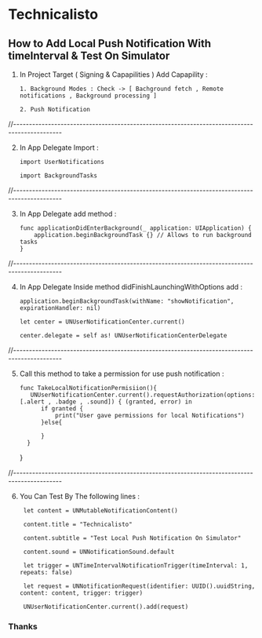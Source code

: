 
# Technicalisto

## How to Add Local Push Notification With timeInterval & Test On Simulator


1. In Project Target ( Signing & Capapilities ) Add Capapility :

       1. Background Modes : Check -> [ Bachground fetch , Remote notifications , Background processing ]
    
       2. Push Notification
    
//---------------------------------------------------------------------------------------------

2. In App Delegate Import : 

       import UserNotifications
    
       import BackgroundTasks
    
//---------------------------------------------------------------------------------------------

3. In App Delegate add method :

       func applicationDidEnterBackground(_ application: UIApplication) {
           application.beginBackgroundTask {} // Allows to run background tasks
       }
    
//---------------------------------------------------------------------------------------------

4. In App Delegate Inside method didFinishLaunchingWithOptions add :

       application.beginBackgroundTask(withName: "showNotification", expirationHandler: nil)
    
       let center = UNUserNotificationCenter.current()
    
       center.delegate = self as! UNUserNotificationCenterDelegate
    
//---------------------------------------------------------------------------------------------
    
5. Call this method to take a permission for use push notification :

       func TakeLocalNotificationPermisiion(){
          UNUserNotificationCenter.current().requestAuthorization(options: [.alert , .badge , .sound]) { (granted, error) in
             if granted {
                 print("User gave permissions for local Notifications")
             }else{ 

             }
         }
      }
    
//---------------------------------------------------------------------------------------------
   
6. You Can Test By The following lines :

        let content = UNMutableNotificationContent()
        
        content.title = "Technicalisto"
        
        content.subtitle = "Test Local Push Notification On Simulator"
        
        content.sound = UNNotificationSound.default

        let trigger = UNTimeIntervalNotificationTrigger(timeInterval: 1, repeats: false)

        let request = UNNotificationRequest(identifier: UUID().uuidString, content: content, trigger: trigger)

        UNUserNotificationCenter.current().add(request)


### Thanks

